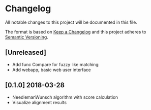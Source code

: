 # Changelog
All notable changes to this project will be documented in this file.

The format is based on [Keep a Changelog](http://keepachangelog.com/en/1.0.0/)
and this project adheres to [Semantic Versioning](http://semver.org/spec/v2.0.0.html).

## [Unreleased]

- Add func Compare for fuzzy like matching
- Add webapp, basic web user interface

## [0.1.0] 2018-03-28

- NeedlemanWunsch algorithm with score calculation
- Visualize alignment results
